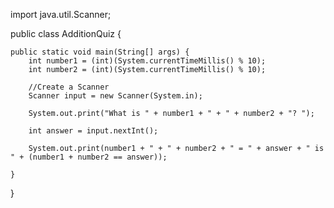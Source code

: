 import java.util.Scanner;

public class AdditionQuiz {

	public static void main(String[] args) {
		int number1 = (int)(System.currentTimeMillis() % 10);
		int number2 = (int)(System.currentTimeMillis() % 10);
		
		//Create a Scanner
		Scanner input = new Scanner(System.in);
		
		System.out.print("What is " + number1 + " + " + number2 + "? ");
		
		int answer = input.nextInt();
		
		System.out.print(number1 + " + " + number2 + " = " + answer + " is " + (number1 + number2 == answer));
		
	}

}

